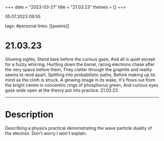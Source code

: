 +++
date = "2023-03-21"
title = "21.03.23"
themes = []
+++

05.07.2023 09:55

tags: #personal
links: [[poems]]

# 21.03.23
Glowing sights,
Stand bare before the curious gaze,
And all is quiet except for a fuzzy whirring,
Hurtling down the barrel, racing electrons chase after the very space before them,
They clatter through the graphite and reality seems to rend apart,
Splitting into probabilistic paths,
Before making up its mind as the cloth is struck,
A glowing image in its wake,
It's flows out from the bright centre in concentric rings of phosphorus green,
And curious eyes gaze wide open at the theory put into practice.
21.03.23

---
# Description
Describing a physics practical demonstrating the wave particle duality of the electron. Don't worry I won't explain. 